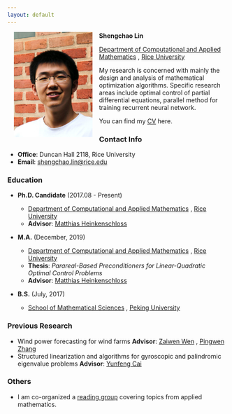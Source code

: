 ```yaml
---
layout: default
---
```


<img align="left" width="180" height="240" src="image/me.jpg" style="margin:0px 15px">

**Shengchao Lin**

[Department of Computational and Applied Mathematics](https://www.caam.rice.edu/)
, [Rice University](https://www.rice.edu/)

My research is concerned with mainly the design and analysis of mathematical optimization algorithms. Specific research
areas include optimal control of partial differential equations, parallel method for training recurrent neural network.

You can find my [CV](files/Shengchao_Lin_CV.pdf) here.

### Contact Info

- **Office**: Duncan Hall 2118, Rice University
- **Email**: shengchao.lin@rice.edu

### Education

- **Ph.D. Candidate** (2017.08 - Present)
    - [Department of Computational and Applied Mathematics](https://www.caam.rice.edu/)
      , [Rice University](https://www.rice.edu/)
    - **Advisor**: [Matthias Heinkenschloss](http://www.caam.rice.edu/~heinken/)

- **M.A.** (December, 2019)
    - [Department of Computational and Applied Mathematics](https://www.caam.rice.edu/)
      , [Rice University](https://www.rice.edu/)
    - **Thesis**: *Parareal-Based Preconditioners for Linear-Quadratic Optimal Control Problems*
    - **Advisor**: [Matthias Heinkenschloss](http://www.caam.rice.edu/~heinken/)

- **B.S.** (July, 2017)
    - [School of Mathematical Sciences](http://www.math.pku.edu.cn/en)
      , [Peking University](http://english.pku.edu.cn/)

### Previous Research

- Wind power forecasting for wind farms
  **Advisor**: [Zaiwen Wen](http://bicmr.pku.edu.cn/~wenzw)
  , [Pingwen Zhang](http://www.math.pku.edu.cn/teachers/zhangpw/private/homepage/ )
- Structured linearization and algorithms for gyroscopic and palindromic eigenvalue problems
  **Advisor**: [Yunfeng Cai](http://dsec.pku.edu.cn/~yfcai/ )

### Others

- I am co-organized a [reading group](reading_group.md) covering topics from applied mathematics.